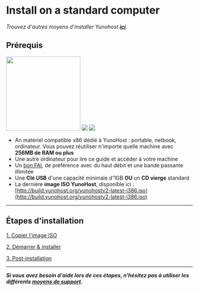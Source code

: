 # Install on a standard computer

*Trouvez d'autres moyens d'installer Yunohost **[ici](/install_fr)**.*

## Prérequis

<img src="https://yunohost.org/images/laptop.png" width=200>
<img src="https://yunohost.org/images/desktop.jpg">
<img src="https://yunohost.org/images/nettop.jpg">

* An matériel compatible x86 dédié à YunoHost : portable, netbook, ordinateur. Vous pouvez réutiliser n'importe quelle machine avec **256MB de RAM ou plus**
* Une autre ordinateur pour lire ce guide et accéder à votre machine
* Un [bon FAI](/isp_fr), de préférence avec du haut débit et une bande passante illimitée
* Une **Clé USB** d'une capacité minimale d'1GB **OU** un **CD vierge** standard
* La dernière **image ISO YunoHost**, disponible ici : [http://build.yunohost.org/yunohostv2-latest-i386.iso](http://build.yunohost.org/yunohostv2-latest-i386.iso)


---

## Étapes d'installation

<a class="btn btn-lg btn-default" href="/burn_or_copy_iso_fr">1. Copier l'image ISO</a>

<a class="btn btn-lg btn-default" href="/boot_and_graphical_install_fr">2. Démarrer & installer</a>

<a class="btn btn-lg btn-default" href="/postinstall_fr">3. Post-installation</a>

---
***Si vous avez besoin d'aide lors de ces étapes, n'hésitez pas à utiliser les différents [moyens de support](/support_fr).***
